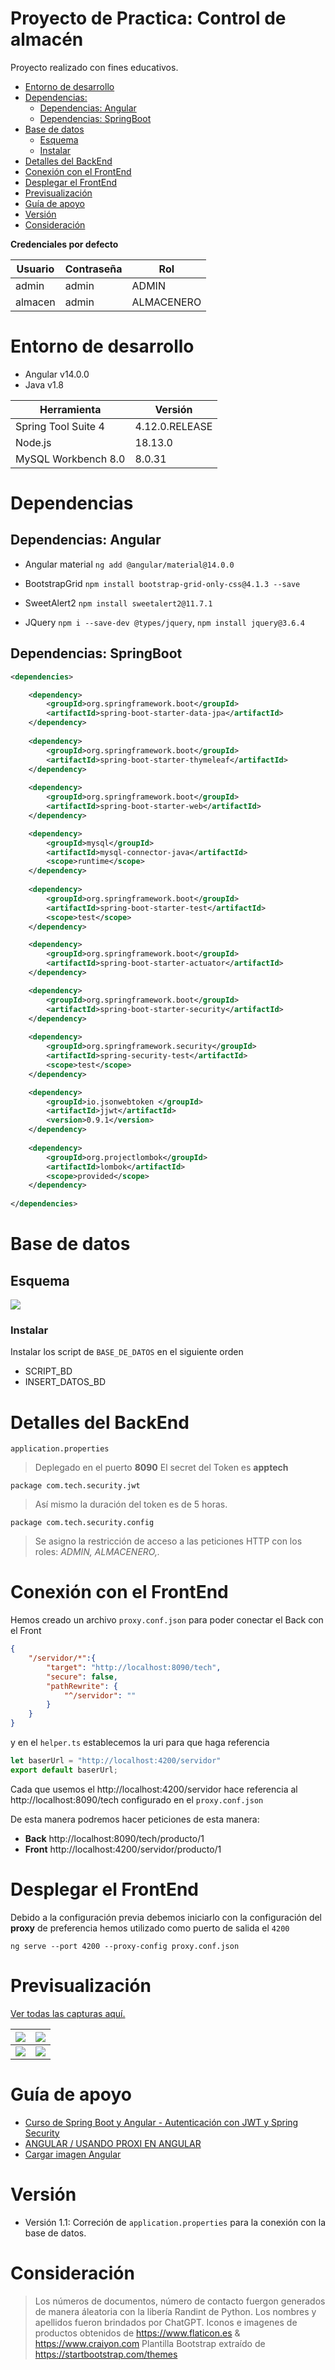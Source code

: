 # Proyecto de Practica: Control de almacén

Proyecto realizado con fines educativos.

* [Entorno de desarrollo](#entorno-de-desarrollo)
* [Dependencias:](#dependencias)
    - [Dependencias: Angular](#dependencias-angular)
    - [Dependencias: SpringBoot](#dependencias-springboot)
* [Base de datos](#base-de-datos)
    - [Esquema](#esquema)
    - [Instalar](#instalar)
* [Detalles del BackEnd](#detalles-del-backend)
* [Conexión con el FrontEnd](#conexión-con-el-frontend)
* [Desplegar el FrontEnd](#desplegar-el-frontend)
* [Previsualización](#previsualización)
* [Guía de apoyo](#guía-de-apoyo)
* [Versión](#versión)
* [Consideración](#consideración)



**Credenciales por defecto**

| Usuario | Contraseña | Rol |
| ------------ | ------------ | ------------ | 
| admin | admin | ADMIN |
| almacen | admin | ALMACENERO |


# Entorno de desarrollo

- Angular v14.0.0
- Java v1.8

| Herramienta | Versión |
| ------------ | ------------ | 
|  Spring Tool Suite 4  | 4.12.0.RELEASE |
| Node.js  | 18.13.0 |
| MySQL Workbench 8.0 | 8.0.31 |

# Dependencias

## Dependencias: Angular 

- Angular material `ng add @angular/material@14.0.0`

- BootstrapGrid `npm install bootstrap-grid-only-css@4.1.3 --save`

- SweetAlert2 `npm install sweetalert2@11.7.1`

- JQuery `npm i --save-dev @types/jquery`, `npm install jquery@3.6.4`

## Dependencias: SpringBoot 

```xml
<dependencies>

	<dependency>
		<groupId>org.springframework.boot</groupId>
		<artifactId>spring-boot-starter-data-jpa</artifactId>
	</dependency>
	
	<dependency>
		<groupId>org.springframework.boot</groupId>
		<artifactId>spring-boot-starter-thymeleaf</artifactId>
	</dependency>
	
	<dependency>
		<groupId>org.springframework.boot</groupId>
		<artifactId>spring-boot-starter-web</artifactId>
	</dependency>

	<dependency>
		<groupId>mysql</groupId>
		<artifactId>mysql-connector-java</artifactId>
		<scope>runtime</scope>
	</dependency>
	
	<dependency>
		<groupId>org.springframework.boot</groupId>
		<artifactId>spring-boot-starter-test</artifactId>
		<scope>test</scope>
	</dependency>

	<dependency>
		<groupId>org.springframework.boot</groupId>
		<artifactId>spring-boot-starter-actuator</artifactId>
	</dependency>

	<dependency>
		<groupId>org.springframework.boot</groupId>
		<artifactId>spring-boot-starter-security</artifactId>
	</dependency>
	
	<dependency>
		<groupId>org.springframework.security</groupId>
		<artifactId>spring-security-test</artifactId>
		<scope>test</scope>
	</dependency>

	<dependency>
		<groupId>io.jsonwebtoken </groupId>
		<artifactId>jjwt</artifactId>
		<version>0.9.1</version>
	</dependency>
	
	<dependency>
		<groupId>org.projectlombok</groupId>
		<artifactId>lombok</artifactId>
		<scope>provided</scope>
	</dependency>
		
</dependencies>
```

# Base de datos

## Esquema

![](https://i.postimg.cc/BJTSKNw4/123.png)

### Instalar

Instalar los script de `BASE_DE_DATOS` en el siguiente orden

* SCRIPT_BD
* INSERT_DATOS_BD

# Detalles del BackEnd

`application.properties`
> Deplegado en el puerto **8090** 
> El secret del Token es **apptech** 

`package com.tech.security.jwt`
>  Así mismo la duración del token es de 5 horas.

`package com.tech.security.config`
>  Se asigno la restricción de acceso a las peticiones HTTP con los roles: *ADMIN, ALMACENERO,.*




# Conexión con el FrontEnd

Hemos creado un archivo `proxy.conf.json` para poder conectar el Back con el Front

```json
{
    "/servidor/*":{
        "target": "http://localhost:8090/tech",
        "secure": false,
        "pathRewrite": {
            "^/servidor": ""
        }
    }
}
```

y en el `helper.ts` establecemos la uri para que haga referencia

```javascript
let baserUrl = "http://localhost:4200/servidor"
export default baserUrl;
```

Cada que usemos el http://localhost:4200/servidor hace referencia al http://localhost:8090/tech configurado en el `proxy.conf.json`

De esta manera podremos hacer peticiones de esta manera:

- **Back** http://localhost:8090/tech/producto/1
- **Front** http://localhost:4200/servidor/producto/1

# Desplegar el FrontEnd

Debido a la configuración previa debemos iniciarlo con la configuración del **proxy** de preferencia hemos utilizado como puerto de salida el `4200`

```
ng serve --port 4200 --proxy-config proxy.conf.json
```


# Previsualización

[Ver todas las capturas aquí.](https://drive.google.com/drive/folders/1ZjVXW_y7Jijf0SfIvomn-EefsM-ijfZZ?usp=sharing "Ver todas las capturas aquí.")


| ![](https://i.postimg.cc/r8KfqzDv/Captura-de-pantalla-43.png)  | ![](https://i.postimg.cc/z8FtjsmP/Captura-de-pantalla-35.png)  |
| ------------ | ------------ |
| ![](https://i.postimg.cc/s3fn0Tsf/Captura-de-pantalla-41.png)  | ![](https://i.postimg.cc/RvPPrwZ7/Captura-de-pantalla-38.png)  |

# Guía de apoyo

- [Curso de Spring Boot y Angular - Autenticación con JWT y Spring Security](https://youtu.be/RWT7sZvgbeY?si=mDe9-sGn8r5wl5_T "")
- [ANGULAR / USANDO PROXI EN ANGULAR](https://youtu.be/47VR0YA9zJ4 "")
- [Cargar imagen Angular](https://es.stackoverflow.com/questions/168364/cargar-imagen-angular "")


# Versión

* Versión 1.1: Correción de `application.properties` para la conexión con la base de datos.

# Consideración

> Los números de documentos, número de contacto fuergon generados de manera áleatoria con la libería Randint de Python. 
> Los nombres y apellidos fueron brindados por ChatGPT. 
> Iconos e imagenes de productos obtenidos de https://www.flaticon.es & https://www.craiyon.com
> Plantilla Bootstrap extraído de https://startbootstrap.com/themes
